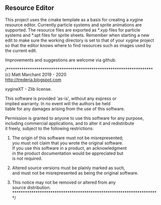 Resource Editor
---------------

This project uses the cmake template as a basis for creating a xygine resource editor. Currently particle systems and sprite animations are supported. The resource files are exported as *.xyp files for particle systems and *.spt files for sprite sheets. Remember when starting a new edit to make sure the working directory is set to that of your xygine project so that the editor knows where to find resources such as images used by the current edit.

Improvements and suggestions are welcome via github.

/*********************************************************************  
(c) Matt Marchant 2019 - 2020  
http://trederia.blogspot.com  

xygineXT - Zlib license.  

This software is provided 'as-is', without any express or  
implied warranty. In no event will the authors be held  
liable for any damages arising from the use of this software.  

Permission is granted to anyone to use this software for any purpose,  
including commercial applications, and to alter it and redistribute  
it freely, subject to the following restrictions:  

1. The origin of this software must not be misrepresented;  
you must not claim that you wrote the original software.  
If you use this software in a product, an acknowledgment  
in the product documentation would be appreciated but  
is not required.  

2. Altered source versions must be plainly marked as such,  
and must not be misrepresented as being the original software.  

3. This notice may not be removed or altered from any  
source distribution.  
*********************************************************************/